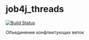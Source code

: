 # job4j_threads

[![Build Status](https://travis-ci.com/Katerina163/job4j_threads.svg?branch=master)](https://travis-ci.com/Katerina163/job4j_threads)

Объединение конфликтующих веток